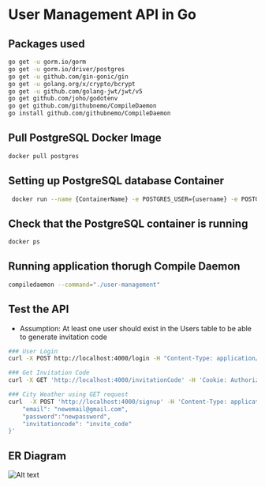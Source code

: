 # User Management API in Go

## Packages used

```bash
go get -u gorm.io/gorm
go get -u gorm.io/driver/postgres
go get -u github.com/gin-gonic/gin
go get -u golang.org/x/crypto/bcrypt
go get -u github.com/golang-jwt/jwt/v5
go get github.com/joho/godotenv
go get github.com/githubnemo/CompileDaemon
go install github.com/githubnemo/CompileDaemon
```

## Pull PostgreSQL Docker Image

```bash
docker pull postgres
```

## Setting up PostgreSQL database Container

```bash
 docker run --name {ContainerName} -e POSTGRES_USER={username} -e POSTGRES_PASSWORD={password} -e POSTGRES_DB={Database} -p 5432:5432 -d postgres
```

## Check that the PostgreSQL container is running

```bash
docker ps
```

## Running application thorugh Compile Daemon

```bash
compiledaemon --command="./user-management"
```

## Test the API

- Assumption: At least one user should exist in the Users table to be able to generate invitation code

```bash
### User Login
curl -X POST http://localhost:4000/login -H "Content-Type: application/json" -d "{\"email\":\"youremail@gmail.com\", \"password\":\"yourpassword\"}"

### Get Invitation Code
curl -X GET 'http://localhost:4000/invitationCode' -H 'Cookie: Authorization=eyJhbGciOiJIUzI1NiIsInR5cCI6IkpXVCJ9.eyJlbWFpbCI6ImR1cnBpbnRoYXBhQGdtYWlsLmNvbSIsImV4cCI6MTcxNDc3MDk2MCwic3ViIjoxfQ.X69s4PfObKsoibvxudVHQ10btFtrgKFS5A5r012caC0'

### City Weather using GET request
curl  -X POST 'http://localhost:4000/signup' -H 'Content-Type: application/json' -H 'Cookie: Authorization=eyJhbGciOiJIUzI1NiIsInR5cCI6IkpXVCJ9.eyJlbWFpbCI6ImR1cnBpbnRoYXBhQGdtYWlsLmNvbSIsImV4cCI6MTcxNDc3MTg5Miwic3ViIjoxfQ.TIyMdcoQ-UZnBTpXESLzFv3MWKHFfcOUkZizdOsULv4' --data-raw '{
    "email": "newemail@gmail.com",
    "password":"newpassword",
    "invitationcode": "invite_code"
}'
```

## ER Diagram

![Alt text](https://github.com/durpintm/user-management/images/er-diagram.png?raw=true)
